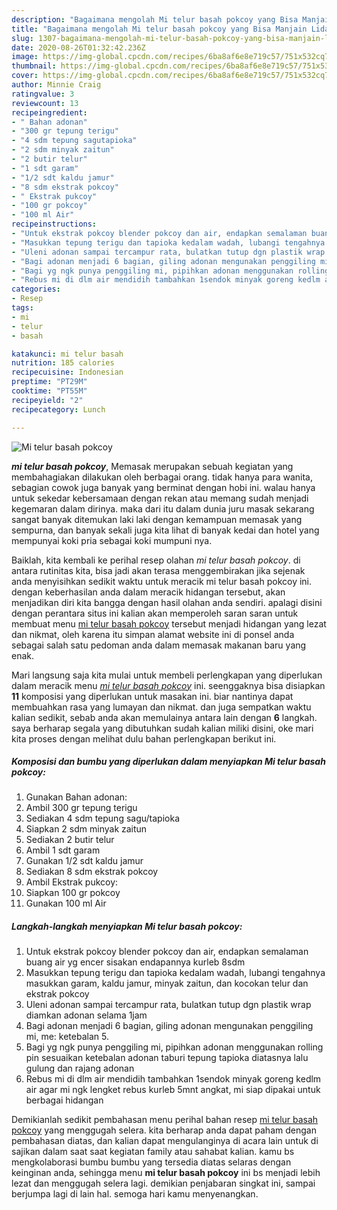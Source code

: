 ```yaml
---
description: "Bagaimana mengolah Mi telur basah pokcoy yang Bisa Manjain Lidah"
title: "Bagaimana mengolah Mi telur basah pokcoy yang Bisa Manjain Lidah"
slug: 1307-bagaimana-mengolah-mi-telur-basah-pokcoy-yang-bisa-manjain-lidah
date: 2020-08-26T01:32:42.236Z
image: https://img-global.cpcdn.com/recipes/6ba8af6e8e719c57/751x532cq70/mi-telur-basah-pokcoy-foto-resep-utama.jpg
thumbnail: https://img-global.cpcdn.com/recipes/6ba8af6e8e719c57/751x532cq70/mi-telur-basah-pokcoy-foto-resep-utama.jpg
cover: https://img-global.cpcdn.com/recipes/6ba8af6e8e719c57/751x532cq70/mi-telur-basah-pokcoy-foto-resep-utama.jpg
author: Minnie Craig
ratingvalue: 3
reviewcount: 13
recipeingredient:
- " Bahan adonan"
- "300 gr tepung terigu"
- "4 sdm tepung sagutapioka"
- "2 sdm minyak zaitun"
- "2 butir telur"
- "1 sdt garam"
- "1/2 sdt kaldu jamur"
- "8 sdm ekstrak pokcoy"
- " Ekstrak pukcoy"
- "100 gr pokcoy"
- "100 ml Air"
recipeinstructions:
- "Untuk ekstrak pokcoy blender pokcoy dan air, endapkan semalaman buang air yg encer sisakan endapannya kurleb 8sdm"
- "Masukkan tepung terigu dan tapioka kedalam wadah, lubangi tengahnya masukkan garam, kaldu jamur, minyak zaitun, dan kocokan telur dan ekstrak pokcoy"
- "Uleni adonan sampai tercampur rata, bulatkan tutup dgn plastik wrap diamkan adonan selama 1jam"
- "Bagi adonan menjadi 6 bagian, giling adonan mengunakan penggiling mi, me: ketebalan 5."
- "Bagi yg ngk punya penggiling mi, pipihkan adonan menggunakan rolling pin sesuaikan ketebalan adonan taburi tepung tapioka diatasnya lalu gulung dan rajang adonan"
- "Rebus mi di dlm air mendidih tambahkan 1sendok minyak goreng kedlm air agar mi ngk lengket rebus kurleb 5mnt angkat, mi siap dipakai untuk berbagai hidangan"
categories:
- Resep
tags:
- mi
- telur
- basah

katakunci: mi telur basah 
nutrition: 185 calories
recipecuisine: Indonesian
preptime: "PT29M"
cooktime: "PT55M"
recipeyield: "2"
recipecategory: Lunch

---
```



![Mi telur basah pokcoy](https://img-global.cpcdn.com/recipes/6ba8af6e8e719c57/751x532cq70/mi-telur-basah-pokcoy-foto-resep-utama.jpg)

<b><i>mi telur basah pokcoy</i></b>, Memasak merupakan sebuah kegiatan yang membahagiakan dilakukan oleh berbagai orang. tidak hanya para wanita, sebagian cowok juga banyak yang berminat dengan hobi ini. walau hanya untuk sekedar kebersamaan dengan rekan atau memang sudah menjadi kegemaran dalam dirinya. maka dari itu dalam dunia juru masak sekarang sangat banyak ditemukan laki laki dengan kemampuan memasak yang sempurna, dan banyak sekali juga kita lihat di banyak kedai dan hotel yang mempunyai koki pria sebagai koki mumpuni nya.

Baiklah, kita kembali ke perihal resep olahan <i>mi telur basah pokcoy</i>. di antara rutinitas kita, bisa jadi akan terasa menggembirakan jika sejenak anda menyisihkan sedikit waktu untuk meracik mi telur basah pokcoy ini. dengan keberhasilan anda dalam meracik hidangan tersebut, akan menjadikan diri kita bangga dengan hasil olahan anda sendiri. apalagi disini dengan perantara situs ini kalian akan memperoleh saran saran untuk membuat menu <u>mi telur basah pokcoy</u> tersebut menjadi hidangan yang lezat dan nikmat, oleh karena itu simpan alamat website ini di ponsel anda sebagai salah satu pedoman anda dalam memasak makanan baru yang enak.




Mari langsung saja kita mulai untuk membeli perlengkapan yang diperlukan dalam meracik menu <u><i>mi telur basah pokcoy</i></u> ini. seenggaknya bisa disiapkan <b>11</b> komposisi yang diperlukan untuk masakan ini. biar nantinya dapat membuahkan rasa yang lumayan dan nikmat. dan juga sempatkan waktu kalian sedikit, sebab anda akan memulainya antara lain dengan <b>6</b> langkah. saya berharap segala yang dibutuhkan sudah kalian miliki disini, oke mari kita proses dengan melihat dulu bahan perlengkapan berikut ini.

<!--inarticleads1-->

##### Komposisi dan bumbu yang diperlukan dalam menyiapkan Mi telur basah pokcoy:

1. Gunakan  Bahan adonan:
1. Ambil 300 gr tepung terigu
1. Sediakan 4 sdm tepung sagu/tapioka
1. Siapkan 2 sdm minyak zaitun
1. Sediakan 2 butir telur
1. Ambil 1 sdt garam
1. Gunakan 1/2 sdt kaldu jamur
1. Sediakan 8 sdm ekstrak pokcoy
1. Ambil  Ekstrak pukcoy:
1. Siapkan 100 gr pokcoy
1. Gunakan 100 ml Air




<!--inarticleads2-->

##### Langkah-langkah menyiapkan Mi telur basah pokcoy:

1. Untuk ekstrak pokcoy blender pokcoy dan air, endapkan semalaman buang air yg encer sisakan endapannya kurleb 8sdm
1. Masukkan tepung terigu dan tapioka kedalam wadah, lubangi tengahnya masukkan garam, kaldu jamur, minyak zaitun, dan kocokan telur dan ekstrak pokcoy
1. Uleni adonan sampai tercampur rata, bulatkan tutup dgn plastik wrap diamkan adonan selama 1jam
1. Bagi adonan menjadi 6 bagian, giling adonan mengunakan penggiling mi, me: ketebalan 5.
1. Bagi yg ngk punya penggiling mi, pipihkan adonan menggunakan rolling pin sesuaikan ketebalan adonan taburi tepung tapioka diatasnya lalu gulung dan rajang adonan
1. Rebus mi di dlm air mendidih tambahkan 1sendok minyak goreng kedlm air agar mi ngk lengket rebus kurleb 5mnt angkat, mi siap dipakai untuk berbagai hidangan




Demikianlah sedikit pembahasan menu perihal bahan resep <u>mi telur basah pokcoy</u> yang menggugah selera. kita berharap anda dapat paham dengan pembahasan diatas, dan kalian dapat mengulanginya di acara lain untuk di sajikan dalam saat saat kegiatan family atau sahabat kalian. kamu bs mengkolaborasi bumbu bumbu yang tersedia diatas selaras dengan keinginan anda, sehingga menu <b>mi telur basah pokcoy</b> ini bs menjadi lebih lezat dan menggugah selera lagi. demikian penjabaran singkat ini, sampai berjumpa lagi di lain hal. semoga hari kamu menyenangkan.

